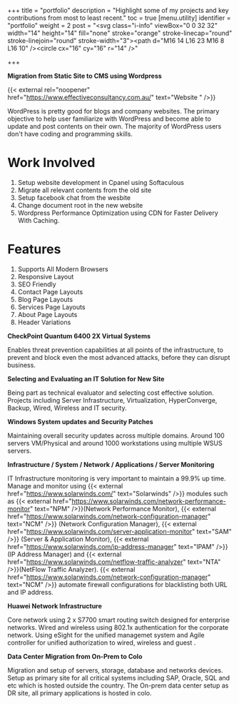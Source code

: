 +++
title = "portfolio"
description = "Highlight some of my projects and key contributions from most to least recent."
toc = true
[menu.utility]
  identifier = "portfolio"
  weight = 2
  post = "<svg class=\"i-info\" viewBox=\"0 0 32 32\" width=\"14\" height=\"14\" fill=\"none\" stroke=\"orange\" stroke-linecap=\"round\" stroke-linejoin=\"round\" stroke-width=\"3\"><path d=\"M16 14 L16 23 M16 8 L16 10\" /><circle cx=\"16\" cy=\"16\" r=\"14\" /></svg>"

+++




**Migration from Static Site to CMS using Wordpress**

{{< external  rel="noopener" href="https://www.effectiveconsultancy.com.au/" text="Website " />}}

WordPress is pretty good for blogs and company websites. The primary objective to help user familiarize with WordPress and become able to update and post contents on their own. The majority of WordPress users don't have coding and programming skills.

# Work Involved

1. Setup website development in Cpanel using Softaculous
2. Migrate all relevant contents from the old site
3. Setup facebook chat from the wesbite
4. Change document root in the new website
5. Wordpress Performance Optimization using CDN for Faster Delivery With Caching.


# Features
 
1. Supports All Modern Browsers
2. Responsive Layout
3. SEO Friendly
4. Contact Page Layouts
5. Blog Page Layouts
6. Services Page Layouts
7. About Page Layouts
8. Header Variations

**CheckPoint Quantum 6400 2X Virtual Systems**

Enables threat prevention capabilities at all points of the infrastructure, to prevent and block even the most advanced attacks, before they can disrupt business. 

**Selecting and Evaluating an IT Solution for New Site**

Being part as technical evaluator and selecting cost effective solution. Projects including Server Infrastructure, Virtualization, HyperConverge, Backup, Wired, Wireless and IT security.  

**Windows System updates and Security Patches** 

Maintaining overall security updates across multiple domains. Around 100 servers VM/Physical and around 1000 workstations using multiple WSUS servers. 

**Infrastructure / System / Network / Applications / Server Monitoring** 

IT Infrastructure monitoring is very important to maintain a 99.9% up time. Manage and monitor using {{< external href="https://www.solarwinds.com/" text="Solarwinds" />}} modules such as {{< external href="https://www.solarwinds.com/network-performance-monitor" text="NPM" />}}(Network Performance Monitor), {{< external href="https://www.solarwinds.com/network-configuration-manager" text="NCM" />}} (Network Configuration Manager), {{< external href="https://www.solarwinds.com/server-application-monitor" text="SAM" />}} (Server & Application Monitor), {{< external href="https://www.solarwinds.com/ip-address-manager" text="IPAM" />}} (IP Address Manager) and {{< external href="https://www.solarwinds.com/netflow-traffic-analyzer" text="NTA" />}}(NetFlow Traffic Analyzer). {{< external href="https://www.solarwinds.com/network-configuration-manager" text="NCM" />}} automate firewall configurations for blacklisting both URL and IP address.


**Huawei Network Infrastructure**

Core network using 2 x S7700 smart routing switch designed for enterprise networks. Wired and wireless using 802.1x authentication for the corporate network. Using eSight for the unified managemet system and Agile controller for unified authorization to wired, wireless and guest . 


**Data Center Migration from On-Prem to Colo**

Migration and setup of servers, storage, database and networks devices. Setup as primary site for all critical systems including SAP, Oracle, SQL and etc which is hosted outside the country. The On-prem data center setup as DR site, all primary applications is hosted in colo.




